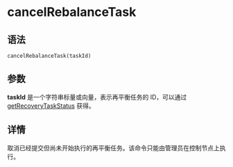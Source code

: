 # cancelRebalanceTask

## 语法

`cancelRebalanceTask(taskId)`

## 参数

**taskId** 是一个字符串标量或向量，表示再平衡任务的 ID，可以通过 [getRecoveryTaskStatus](../g/getRecoveryTaskStatus.md) 获得。

## 详情

取消已经提交但尚未开始执行的再平衡任务。该命令只能由管理员在控制节点上执行。

